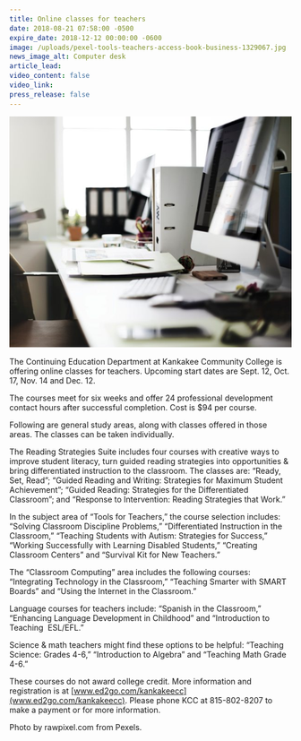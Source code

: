 ```yaml
---
title: Online classes for teachers
date: 2018-08-21 07:58:00 -0500
expire_date: 2018-12-12 00:00:00 -0600
image: /uploads/pexel-tools-teachers-access-book-business-1329067.jpg
news_image_alt: Computer desk
article_lead:
video_content: false
video_link:
press_release: false
---
```


![](/uploads/pexel-tools-teachers-access-book-business-1329068.jpg)

The Continuing Education Department at Kankakee Community College is offering online classes for teachers. Upcoming start dates are Sept. 12, Oct. 17, Nov. 14 and Dec. 12.

The courses meet for six weeks and offer 24 professional development contact hours after successful completion. Cost is $94 per course.

Following are general study areas, along with classes offered in those areas. The classes can be taken individually.

The Reading Strategies Suite includes four courses with creative ways to improve student literacy, turn guided reading strategies into opportunities & bring differentiated instruction to the classroom. The classes are: “Ready, Set, Read”; “Guided Reading and Writing: Strategies for Maximum Student Achievement”; “Guided Reading: Strategies for the Differentiated Classroom”; and “Response to Intervention: Reading Strategies that Work.”

In the subject area of “Tools for Teachers,” the course selection includes: “Solving Classroom Discipline Problems,” “Differentiated Instruction in the Classroom,” “Teaching Students with Autism: Strategies for Success,” “Working Successfully with Learning Disabled Students,” “Creating Classroom Centers” and “Survival Kit for New Teachers.”

The “Classroom Computing” area includes the following courses: “Integrating Technology in the Classroom,” “Teaching Smarter with SMART Boards” and “Using the Internet in the Classroom.”

Language courses for teachers include: “Spanish in the Classroom,” “Enhancing Language Development in Childhood” and “Introduction to Teaching&nbsp; ESL/EFL.”

Science & math teachers might find these options to be helpful: “Teaching Science: Grades 4-6,” “Introduction to Algebra” and “Teaching Math Grade 4-6.”

These courses do not award college credit. More information and registration is at [www.ed2go.com/kankakeecc](www.ed2go.com/kankakeecc). Please phone KCC at 815-802-8207 to make a payment or for more information.

Photo by rawpixel.com from Pexels.